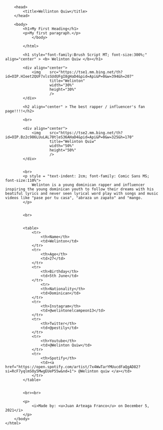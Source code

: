 <!DOCTYPE html>
<html>

        <head>
            <title>Wellinton Quiw</title>
        </head>

        <body>
            <h1>My First Heading</h1>
            <p>My first paragraph.</p>
                </body>

            </html>

            <h1 style="font-family:Brush Script MT; font-size:300%;" align="center" > <b> Welinton Quiw </b></h1>

            <div align="center">
                <img    src="https://tse1.mm.bing.net/th?id=OIP.HIeet2QUF7xlsSUdUFgI8gHaD4&pid=Api&P=0&w=394&h=207"
                        title="Welinton"
                        width="30%"
                        height="30%" 
                        />
            </div>

            <h2 align="center" > The best rapper / influencer's fan page!!!!</h2>

            <br>

            <div align="center">
                <img    src="https://tse2.mm.bing.net/th?id=OIP.Bz2c986LUuLAL70tleS36AHaD4&pid=Api&P=0&w=325&h=170"
                        title="Welinton Quiw"
                        width="50%"
                        height="50%" 
                        />
            </div>


            <br>
            <p style = "text-indent: 2cm; font-family: Comic Sans MS; font-size:110%">
                Welinton is a young dominican rapper and influencer inspiring the young dominican youth to follow their dreams with his beatiful lyrics and never seen lyrical word play with songs and music videos like "pase por tu casa", "abraza un zapato" and "mango.
            </p>


            <br>


            <table>
                <tr>
                    <th>Name</th>
                    <td>Welinton</td>
                </tr>
                <tr>
                    <th>Age</th>
                    <td>27</td>
                </tr>
                <tr>
                    <th>Birthday</th>
                    <td>5th June</td>
                </tr>
                    <tr>
                    <th>Nationality</th>
                    <td>Dominican</td>
                </tr>
                <tr>
                    <th>Instagram</th>
                    <td>@welintonelcampeon13</td>
                </tr>
                <tr>
                    <th>Twitter</th>
                    <td>@pestily</td>
                </tr>
                <tr>
                    <th>Youtube</th>
                    <td>@Welinton Quiw</td>
                </tr>
                <tr>
                    <th>Spotify</th>
                    <td><a href="https://open.spotify.com/artist/7x4WwTarYMUucdFaQgAD82?si=RcF7yqlmSOy5MwgEUeP55w&nd=1"> @Welinton quiw </a></td>
                </tr>
            </table>


            <br><br>

            <p>
                <i>Made by: <u>Juan Arteaga Franco</u> on December 5, 2021</i>
            </p>
        </body>
    </html>